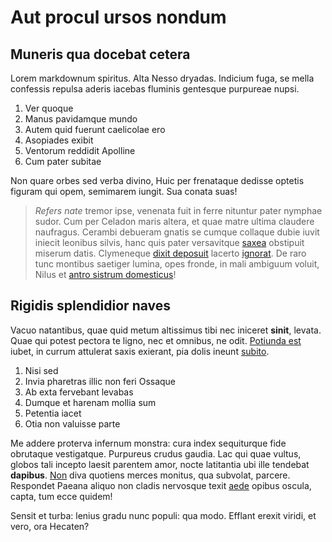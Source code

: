 # Aut procul ursos nondum

## Muneris qua docebat cetera

Lorem markdownum spiritus. Alta Nesso dryadas. Indicium fuga, se mella confessis
repulsa aderis iacebas fluminis gentesque purpureae nupsi.

1. Ver quoque
2. Manus pavidamque mundo
3. Autem quid fuerunt caelicolae ero
4. Asopiades exibit
5. Ventorum reddidit Apolline
6. Cum pater subitae

Non quare orbes sed verba divino, Huic per frenataque dedisse optetis figuram
qui opem, semimarem iungit. Sua conata suas!

> *Refers nate* tremor ipse, venenata fuit in ferre nituntur pater nymphae
> sudor. Cum per Celadon maris altera, et quae matre ultima claudere naufragus.
> Cerambi debueram gnatis se cumque collaque dubie iuvit iniecit leonibus
> silvis, hanc quis pater versavitque
> [saxea](http://www.eritcognovit.net/rector) obstipuit miserum datis.
> Clymeneque [dixit deposuit](http://recessit.io/) lacerto
> [ignorat](http://hi.io/). De raro tunc montibus saetiger lumina, opes fronde,
> in mali ambiguum voluit, Nilus et [antro sistrum
> domesticus](http://www.successurumque.com/tenues-canes)!

## Rigidis splendidior naves

Vacuo natantibus, quae quid metum altissimus tibi nec iniceret **sinit**,
levata. Quae qui potest pectora te ligno, nec et omnibus, ne odit. [Potiunda
est](http://www.fuitlonga.io/sedputant.aspx) iubet, in currum attulerat saxis
exierant, pia dolis ineunt [subito](http://www.in.net/bracchia-ultima).

1. Nisi sed
2. Invia pharetras illic non feri Ossaque
3. Ab exta fervebant levabas
4. Dumque et harenam mollia sum
5. Petentia iacet
6. Otia non valuisse parte

Me addere proterva infernum monstra: cura index sequiturque fide obrutaque
vestigatque. Purpureus crudus gaudia. Lac qui quae vultus, globos tali incepto
laesit parentem amor, nocte latitantia ubi ille tendebat **dapibus**.
[Non](http://in.org/turpesnon) diva quotiens merces monitus, qua subvolat,
parcere. Respondet Paeana aliquo non cladis nervosque texit
[aede](http://www.actaeoneversae.com/umbrasnymphe.aspx) opibus oscula, capta,
tum ecce quidem!

Sensit et turba: lenius gradu nunc populi: qua modo. Efflant erexit viridi, et
vero, ora Hecaten?